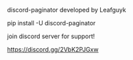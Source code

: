 discord-paginator developed by Leafguyk

pip install -U discord-paginator

join discord server for support!

https://discord.gg/2VbK2PJGxw
